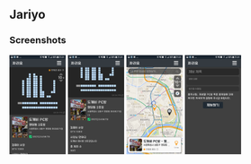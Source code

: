 ## Jariyo

### Screenshots

<img src="https://github.com/jhyang12345/Jariyo/blob/master/screenshots/canvas.png?raw=true" width="100"  />

<img src="https://github.com/jhyang12345/Jariyo/blob/master/screenshots/info.png?raw=true" width="100" />

<img src="https://github.com/jhyang12345/Jariyo/blob/master/screenshots/map.png?raw=true" width="100"  />

<img src="https://github.com/jhyang12345/Jariyo/blob/master/screenshots/report.png?raw=true" width="100" />